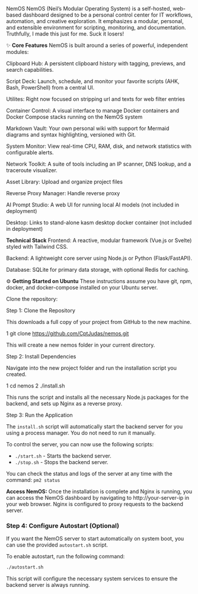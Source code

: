 NemOS 
NemOS (Neil’s Modular Operating System) is a self-hosted, web-based dashboard designed to be a personal control center for IT workflows, automation, and creative exploration. It emphasizes a modular, personal, and extensible environment for scripting, monitoring, and documentation. Truthfully, I made this just for me. Suck it losers!

✨ **Core Features**
NemOS is built around a series of powerful, independent modules:

Clipboard Hub: A persistent clipboard history with tagging, previews, and search capabilities.

Script Deck: Launch, schedule, and monitor your favorite scripts (AHK, Bash, PowerShell) from a central UI.

Utilites: Right now focused on stripping url and texts for web filter entries

Container Control: A visual interface to manage Docker containers and Docker Compose stacks running on the NemOS system

Markdown Vault: Your own personal wiki with support for Mermaid diagrams and syntax highlighting, versioned with Git.

System Monitor: View real-time CPU, RAM, disk, and network statistics with configurable alerts.

Network Toolkit: A suite of tools including an IP scanner, DNS lookup, and a traceroute visualizer.

Asset Library: Upload and organize project files

Reverse Proxy Manager: Handle reverse proxy 

AI Prompt Studio: A web UI for running local AI models (not included in deployment)

Desktop: Links to stand-alone kasm desktop docker container (not included in deployment)

**Technical Stack**
Frontend: A reactive, modular framework (Vue.js or Svelte) styled with Tailwind CSS.

Backend: A lightweight core server using Node.js or Python (Flask/FastAPI).

Database: SQLite for primary data storage, with optional Redis for caching.



⚙️ **Getting Started on Ubuntu**
These instructions assume you have git, npm, docker, and docker-compose installed on your Ubuntu server.

Clone the repository:

  Step 1: Clone the Repository

  This downloads a full copy of your project from GitHub to the new machine.

   1 git clone https://github.com/CptJudas/nemos.git

  This will create a new nemos folder in your current directory.

  Step 2: Install Dependencies

  Navigate into the new project folder and run the installation script you created.

   1 cd nemos
   2 ./install.sh

  This runs the script and installs all the necessary Node.js packages for the backend, and sets up Nginx as a reverse proxy.

  Step 3: Run the Application

  The `install.sh` script will automatically start the backend server for you using a process manager. You do not need to run it manually.

  To control the server, you can now use the following scripts:
  - `./start.sh` - Starts the backend server.
  - `./stop.sh` - Stops the backend server.

  You can check the status and logs of the server at any time with the command: `pm2 status`

**Access NemOS:**
Once the installation is complete and Nginx is running, you can access the NemOS dashboard by navigating to http://your-server-ip in your web browser. Nginx is configured to proxy requests to the backend server.

### Step 4: Configure Autostart (Optional)

If you want the NemOS server to start automatically on system boot, you can use the provided `autostart.sh` script.

To enable autostart, run the following command:

```bash
./autostart.sh
```

This script will configure the necessary system services to ensure the backend server is always running.
